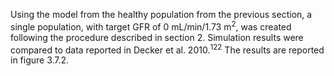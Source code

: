 Using the model from the healthy population from the previous section, a single population, with target GFR of 0 mL/min/1.73 m<sup>2</sup>, was created following the procedure described in section 2. Simulation results were compared to data reported in Decker et al. 2010.<sup>122</sup> The results are reported in figure 3.7.2.
